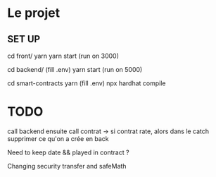 # Le projet


## SET UP
cd front/ 
yarn 
yarn start 
(run on 3000)

cd backend/
(fill .env)
yarn start
(run on 5000)

cd smart-contracts
yarn 
(fill .env)
npx hardhat compile

# TODO

call backend
ensuite call contrat
-> si contrat rate, alors dans le catch supprimer ce qu'on a crée en back

Need to keep date && played in contract ?

Changing security transfer and safeMath



